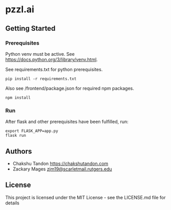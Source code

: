 # pzzl.ai

## Getting Started

### Prerequisites

Python venv must be active. See https://docs.python.org/3/library/venv.html.

See requirements.txt for python prerequisites.

``` 
pip install -r requirements.txt
```

Also see /frontend/package.json for required npm packages.

```
npm install 
```

### Run

After flask and other prerequisites have been fulfilled, run:

``` 
export FLASK_APP=app.py
flask run
```

## Authors

* Chakshu Tandon <https://chakshutandon.com>
* Zackary Mages <zjm19@scarletmail.rutgers.edu>

## License

This project is licensed under the MIT License - see the LICENSE.md file for details
